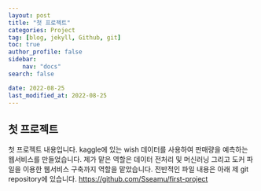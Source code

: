 ```yaml
---
layout: post
title: "첫 프로젝트"
categories: Project
tag: [blog, jekyll, Github, git]
toc: true
author_profile: false
sidebar:
    nav: "docs"
search: false

date: 2022-08-25
last_modified_at: 2022-08-25
---
```

## 첫 프로젝트

첫 프로젝트 내용입니다.
kaggle에 있는 wish 데이터를 사용하여  판매량을 예측하는 웹서비스를 만들었습니다.
제가 맡은 역할은 데이터 전처리 및 머신러닝 그리고 도커 파일을 이용한 웹서비스 구축까지 역할을 맡았습니다.
전반적인 파일 내용은 아래 제 git repository에 있습니다.
https://github.com/Sseamu/first-project